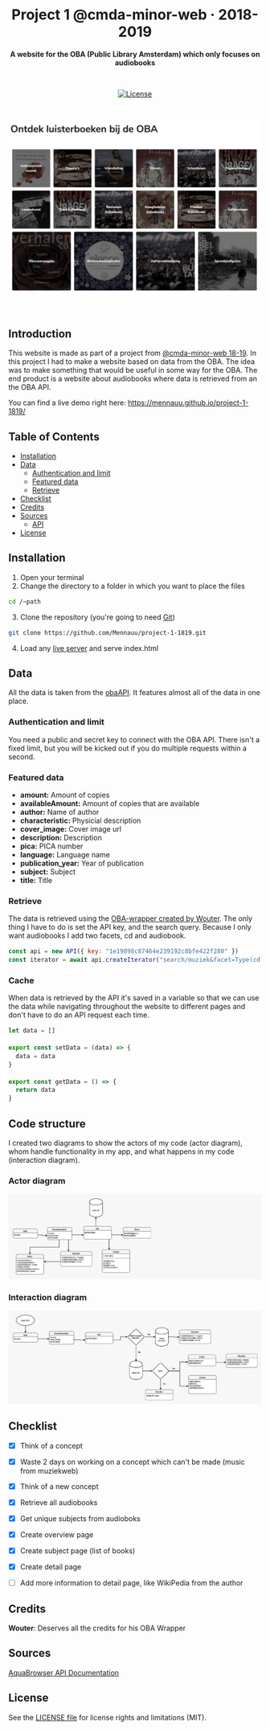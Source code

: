<h1 align="center">Project 1 @cmda-minor-web · 2018-2019</h1>

<p align="center"><b>A website for the OBA (Public Library Amsterdam) which only focuses on audiobooks</b>
</p>

<br>

<p align="center">
  <a href="https://github.com/Mennauu/project-1-1819/blob/master/LICENSE">
    <img src="https://img.shields.io/badge/license-MIT-brightgreen.svg?style=flat-square" alt="License">
  </a>
</p> 

<br>

![preview](assets/preview.png)

<br>

<!-- ☝️ replace this description with a description of your own work -->
## Introduction
This website is made as part of a project from [@cmda-minor-web 18-19](https://github.com/cmda-minor-web/project-1-1819). In this project I had to make a website based on data from the OBA. The idea was to make something that would be useful in some way for the OBA. The end product is a website about audiobooks where data is retrieved from an the OBA API.

You can find a live demo right here: https://mennauu.github.io/project-1-1819/

<!-- Maybe a table of contents here? 📚 -->
## Table of Contents

- [Installation](#installation)
- [Data](#data)
  - [Authentication and limit](#authentication-and-limit)
  - [Featured data](#featured-data)
  - [Retrieve](#retrieve)
- [Checklist](#checklist)
- [Credits](#credits)
- [Sources](#sources)
  - [API](#api)
- [License](#license)

<!-- How about a section that describes how to install this project? 🤓 -->
## Installation
1. Open your terminal
2. Change the directory to a folder in which you want to place the files
```bash
cd /~path
```
3. Clone the repository (you're going to need [Git](https://www.linode.com/docs/development/version-control/how-to-install-git-on-linux-mac-and-windows/))
```bash
git clone https://github.com/Mennauu/project-1-1819.git
```
4. Load any [live server](https://www.npmjs.com/package/live-server) and serve index.html

<!-- What external data source is featured in your project and what are its properties 🌠 -->
## Data
All the data is taken from the [obaAPI](https://zoeken.oba.nl/api/v1/). It features almost all of the data in one place.

### Authentication and limit
You need a public and secret key to connect with the OBA API. There isn't a fixed limit, but you will be kicked out if you do multiple requests within a second.

### Featured data
- **amount:** Amount of copies
- **availableAmount:** Amount of copies that are available
- **author:** Name of author
- **characteristic:** Physicial description
- **cover_image:** Cover image url
- **description:** Description 
- **pica:** PICA number
- **language:** Language name
- **publication_year:** Year of publication
- **subject:** Subject
- **title:** Title

### Retrieve
The data is retrieved using the [OBA-wrapper created by Wouter](https://github.com/maanlamp/OBA-wrapper). The only thing I have to do is set the API key, and the search query. Because I only want audiobooks I add two facets, cd and audiobook.

```JavaScript
const api = new API({ key: "1e19898c87464e239192c8bfe422f280" })
const iterator = await api.createIterator("search/muziek&facet=Type(cd)&facet=Type(audiobook){60}")
```

### Cache
When data is retrieved by the API it's saved in a variable so that we can use the data while navigating throughout the website to different pages and don't have to do an API request each time.

```JavaScript
let data = []

export const setData = (data) => {
  data = data
}

export const getData = () => {
  return data
}
```

## Code structure
I created two diagrams to show the actors of my code (actor diagram), whom handle functionality in my app, and what happens in my code (interaction diagram).

### Actor diagram
![Actor diagram](assets/actor-diagram.png)

### Interaction diagram
![Interaction diagram](assets/interaction-diagram.png)

<!-- Maybe a checklist of done stuff and stuff still on your wishlist? ✅ -->
## Checklist
- [x] Think of a concept
- [x] Waste 2 days on working on a concept which can't be made (music from muziekweb)
- [X] Think of a new concept
- [X] Retrieve all audiobooks
- [X] Get unique subjects from audioboks
- [X] Create overview page
- [X] Create subject page (list of books)
- [X] Create detail page
- [ ] Add more information to detail page, like WikiPedia from the author


<!-- Maybe someone helped me 🤔-->
## Credits
**Wouter**: Deserves all the credits for his OBA Wrapper

<!-- Maybe I used some awesome sources that I can mention 🤔-->
## Sources
[AquaBrowser API Documentation](https://zoeken.oba.nl/api/v1/)

<!-- How about a license here? 📜 (or is it a licence?) 🤷 -->
## License 
See the [LICENSE file](https://github.com/cmda-minor-web/project-1-1819/blob/master/LICENSE) for license rights and limitations (MIT).